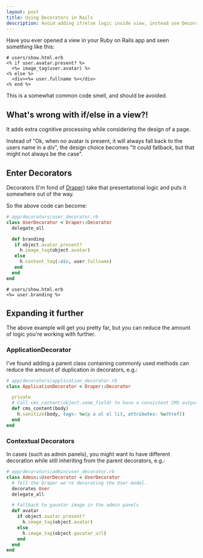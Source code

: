 ```yaml
---
layout: post
title: Using Decorators in Rails
description: Avoid adding if/else logic inside view, instead use Decorators.
---
```


Have you ever opened a view in your Ruby on Rails app and seen something like this:

```erb
# users/show.html.erb
<% if user.avatar.present? %>
  <%= image_tag(user.avatar) %>
<% else %>
  <div><%= user.fullname %></div>
<% end %>
```

This is a somewhat common code smell, and should be avoided.

## What's wrong with if/else in a view?!

It adds extra cognitive processing while considering the design of a page. 

Instead of "Ok, when no avatar is present, it will always fall back to the users name in a div", the design choice becomes "It could fallback, but that might not always be the case".

## Enter Decorators

Decorators (I'm fond of [Draper](https://github.com/drapergem/draper)) take that presentational logic and puts it somewhere out of the way.

So the above code can become:

```ruby
# app/decorators/user_decorator.rb
class UserDecorator < Draper::Decorator
  delegate_all

  def branding
   if object.avatar.present?
     h.image_tag(object.avatar)
   else
     h.content_tag(:div, user.fullname)
   end
  end
end
```

```erb
# users/show.html.erb
<%= user.branding %>
```

## Expanding it further

The above example will get you pretty far, but you can reduce the amount of logic you're working with further.

### ApplicationDecorator

I've found adding a parent class containing commonly used methods can reduce the amount of duplication in decorators, e.g.:

```ruby
# app/decorators/application_decorator.rb
class ApplicationDecorator < Draper::Decorator

  private
  # Call cms_content(object.some_field) to have a consistent CMS output.
  def cms_content(body)
    h.sanitize(body, tags: %w(p a ul ol li), attributes: %w(href))
  end
end
```

### Contextual Decorators

In cases (such as admin panels), you might want to have different decoration while still inheriting from the parent decorators, e.g.:

```ruby
# app/decorators/admin/user_decorator.rb
class Admin::UserDecorator < UserDecorator
  # Tell the Draper we're decorating the User model.
  decorates User
  delegate_all

  # Fallback to gavatar image in the admin panels
  def avatar
    if object.avatar.present?
      h.image_tag(object.avatar)
    else
      h.image_tag(object.gavatar_url)
    end
  end
end
```
